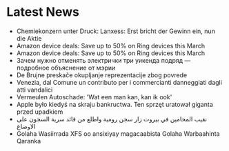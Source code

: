 # Latest News
-  Chemiekonzern unter Druck: Lanxess: Erst bricht der Gewinn ein, nun die Aktie
-  Amazon device deals: Save up to 50% on Ring devices this March
-  Amazon device deals: Save up to 50% on Ring devices this March
-  Зачем нужно отменять электрички три уикенда подряд — подробное объяснение от мэрии
-  De Brujne preskače okupljanje reprezentacije zbog povrede
-  Venezia, dal Comune un contributo per i commercianti danneggiati dagli atti vandalici
-  Vermeulen Autoschade: 'Wat een man kan, kan ik ook'
-  Apple było kiedyś na skraju bankructwa. Ten sprzęt uratował giganta przed upadkiem
-  نقيب المحامين في بيروت زار سجن رومية واطلع من قائد سرية السجون على الاوضاع
-  Golaha Wasiirrada XFS oo ansixiyay magacaabista Golaha Warbaahinta Qaranka
